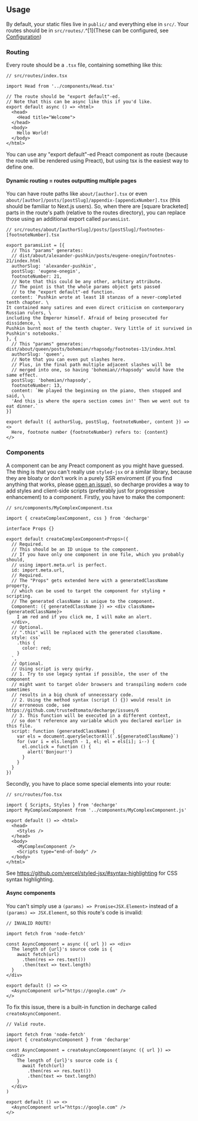 ## Usage
By default, your static files live in `public/`
and everything else in `src/`. Your routes should
be in `src/routes/`.^[1](These can be configured, see [Configuration](#docs-configuration))

### Routing
Every route should be a `.tsx` file, containing something like this:
```tsx
// src/routes/index.tsx

import Head from '../components/Head.tsx'

// The route should be "export default"-ed.
// Note that this can be async like this if you'd like.
export default async () => <html>
  <head>
    <Head title="Welcome">
  </head>
  <body>
    Hello World!
  </body>
</html>
```
You can use any "export default"-ed Preact component as route
(because the route will be rendered using Preact),
but using tsx is the easiest way to define one.

#### Dynamic routing = routes outputting multiple pages
You can have route paths like `about/[author].tsx` or even
`about/[author]/posts/[postSlug]/appendix-[appendixNumber].tsx`
(this should be familiar to Next.js users).
So, when there are [square bracketed] parts in the route's path
(relative to the routes directory), you can replace those
using an additional export called `paramsList`.
```tsx
// src/routes/about/[authorSlug]/posts/[postSlug]/footnotes-[footnoteNumber].tsx

export paramsList = [{
  // This "params" generates:
  // dist/about/alexander-pushkin/posts/eugene-onegin/footnotes-21/index.html
  authorSlug: 'alexander-pushkin',
  postSlug: 'eugene-onegin',
  footnoteNumber: 21,
  // Note that this could be any other, arbitary attribute.
  // The point is that the whole params object gets passed
  // to the "export default"-ed function.
  content: `Pushkin wrote at least 18 stanzas of a never-completed tenth chapter. \
It contained many satires and even direct criticism on contemporary Russian rulers, \
including the Emperor himself. Afraid of being prosecuted for dissidence, \
Pushkin burnt most of the tenth chapter. Very little of it survived in Pushkin's notebooks.`
}, {
  // This "params" generates: dist/about/queen/posts/bohemian/rhapsody/footnotes-13/index.html
  authorSlug: 'queen',
  // Note that you can even put slashes here.
  // Plus, in the final path multiple adjacent slashes will be
  // merged into one, so having 'bohemian//rhapsody' would have the same effect.
  postSlug: 'bohemian/rhapsody',
  footnoteNumber: 13,
  content: `He played the beginning on the piano, then stopped and said, \
  'And this is where the opera section comes in!' Then we went out to eat dinner.`
}]

export default ({ authorSlug, postSlug, footnoteNumber, content }) => <>
  Here, footnote number {footnoteNumber} refers to: {content}
</>
```

### Components
A component can be any Preact component as you might have guessed.
The thing is that you can't really use `styled-jsx` or a similar library,
because they are bloaty or don't work in a purely SSR enviroment
(if you find anything that works, please [open an issue](https://github.com/trustedtomato/decharge/issues)), so decharge
provides a way to add styles and client-side scripts
(preferably just for progressive enhancement) to a component.
Firstly, you have to make the component:

```tsx
// src/components/MyComplexComponent.tsx

import { createComplexComponent, css } from 'decharge'

interface Props {}

export default createComplexComponent<Props>({
  // Required.
  // This should be an ID unique to the component.
  // If you have only one component in one file, which you probably should,
  // using import.meta.url is perfect.
  id: import.meta.url,
  // Required.
  // The "Props" gets extended here with a generatedClassName property,
  // which can be used to target the component for styling + scripting.
  // The generated className is unique to the component.
  Component: ({ generatedClassName }) => <div className={generatedClassName}>
    I am red and if you click me, I will make an alert.
  </div>,
  // Optional.
  // ".this" will be replaced with the generated className.
  style: css`
    .this {
      color: red;
    }
  `,
  // Optional.
  // Using script is very quirky.
  // 1. Try to use legacy syntax if possible, the user of the component
  // might want to target older browsers and transpiling modern code sometimes
  // results in a big chunk of unnecessary code.
  // 2. Using the method syntax (script () {}) would result in
  // erroneous code, see https://github.com/trustedtomato/decharge/issues/6
  // 3. This function will be executed in a different context,
  // so don't reference any variable which you declared earlier in this file.
  script: function (generatedClassName) {
    var els = document.querySelectorAll(`.${generatedClassName}`)
    for (var i = els.length - 1, el; el = els[i]; i--) {
      el.onclick = function () {
        alert('Bonjour!')
      }
    }
  }
})
```

Secondly, you have to place some special elements into your route:

```tsx
// src/routes/foo.tsx

import { Scripts, Styles } from 'decharge'
import MyComplexComponent from '../components/MyComplexComponent.js'

export default () => <html>
  <head>
    <Styles />
  </head>
  <body>
    <MyComplexComponent />
    <Scripts type="end-of-body" />
  </body>
</html>
```

See <https://github.com/vercel/styled-jsx/#syntax-highlighting> for CSS syntax highlighting.

#### Async components
You can't simply use a `(params) => Promise<JSX.Element>` instead of a `(params) => JSX.Element`,
so this route's code is invalid:

```tsx
// INVALID ROUTE!

import fetch from 'node-fetch'

const AsyncComponent = async ({ url }) => <div>
  The length of {url}'s source code is {
    await fetch(url)
      .then(res => res.text())
      .then(text => text.length)
  }
</div>

export default () => <>
  <AsyncComponent url="https://google.com" />
</>
```

To fix this issue, there is a built-in function in decharge called `createAsyncComponent`.

```tsx
// Valid route.

import fetch from 'node-fetch'
import { createAsyncComponent } from 'decharge'

const AsyncComponent = createAsyncComponent(async ({ url }) =>
  <div>
    The length of {url}'s source code is {
      await fetch(url)
        .then(res => res.text())
        .then(text => text.length)
    }
  </div>
)

export default () => <>
  <AsyncComponent url="https://google.com" />
</>
```